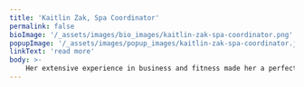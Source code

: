 ```yaml
---
title: 'Kaitlin Zak, Spa Coordinator'
permalink: false
bioImage: '/_assets/images/bio_images/kaitlin-zak-spa-coordinator.png'
popupImage: '/_assets/images/popup_images/kaitlin-zak-spa-coordinator.jpg'
linkText: 'read more'
body: >-
    Her extensive experience in business and fitness made her a perfect fit for our office. She is an expert organizer and adds a positivity everywhere she goes. She wholeheartedly believes in our mission here at Get Tight that we should always be working to achieve our optimum health: mentally, physically and emotionally.
---
```


